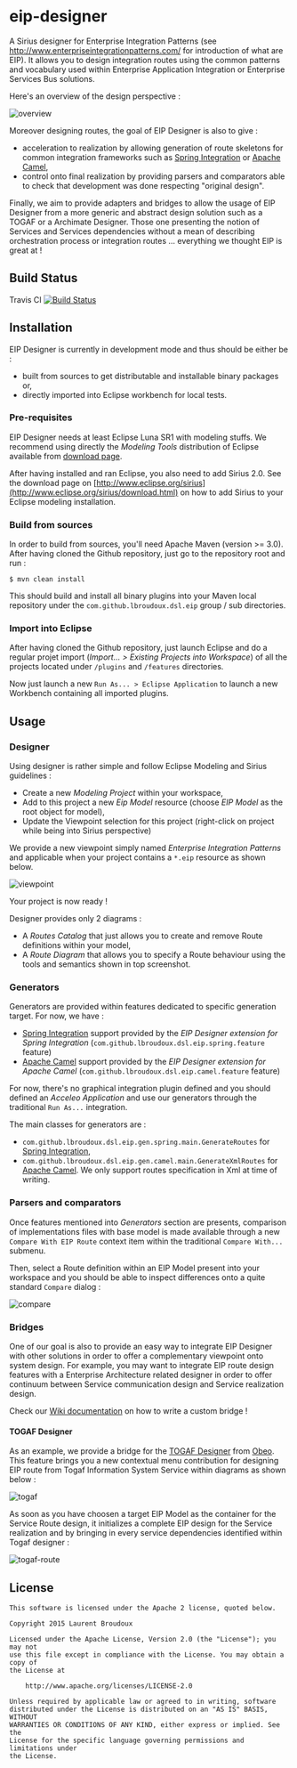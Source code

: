 # eip-designer

A Sirius designer for Enterprise Integration Patterns (see http://www.enterpriseintegrationpatterns.com/ for introduction of what are EIP). It allows you to design integration routes using the common patterns and vocabulary used within Enterprise Application Integration or Enterprise Services Bus solutions.

Here's an overview of the design perspective :

![overview](https://raw.githubusercontent.com/lbroudoux/eip-designer/master/assets/eip-designer.png)  

Moreover designing routes, the goal of EIP Designer is also to give : 
* acceleration to realization by allowing generation of route skeletons for common integration frameworks such as [Spring Integration](http://projects.spring.io/spring-integration/) or [Apache Camel](http://camel.apache.org),
* control onto final realization by providing parsers and comparators able to check that development was done respecting "original design". 

Finally, we aim to provide adapters and bridges to allow the usage of EIP Designer from a more generic and abstract design solution such as a TOGAF or a Archimate Designer. Those one presenting the notion of Services and Services dependencies without a mean of describing orchestration process or integration routes ... everything we thought EIP is great at ! 


## Build Status

Travis CI [![Build Status](https://travis-ci.org/lbroudoux/eip-designer.png?branch=master)](https://travis-ci.org/lbroudoux/eip-designer)


## Installation

EIP Designer is currently in development mode and thus should be either be : 
* built from sources to get distributable and installable binary packages or,
* directly imported into Eclipse workbench for local tests.

### Pre-requisites

EIP Designer needs at least Eclipse Luna SR1 with modeling stuffs. We recommend using directly the _Modeling Tools_ distribution of Eclipse available from [download page](http://www.eclipse.org/downloads/).

After having installed and ran Eclipse, you also need to add Sirius 2.0. See the download page on [http://www.eclipse.org/sirius](http://www.eclipse.org/sirius/download.html) on how to add Sirius to your Eclipse modeling installation.

### Build from sources

In order to build from sources, you'll need Apache Maven (version >= 3.0). After having cloned the Github repository, just go to the repository root and run :

```
$ mvn clean install
```
This should build and install all binary plugins into your Maven local repository under the `com.github.lbroudoux.dsl.eip` group / sub directories.

### Import into Eclipse

After having cloned the Github repository, just launch Eclipse and do a regular projet import (_Import...  > Existing Projects into Workspace_) of all the projects located under `/plugins` and `/features` directories.  

Now just launch a new `Run As... > Eclipse Application` to launch a new Workbench containing all imported plugins.


## Usage

### Designer

Using designer is rather simple and follow Eclipse Modeling and Sirius guidelines :
* Create a new _Modeling Project_ within your workspace,
* Add to this project a new _Eip Model_ resource (choose _EIP Model_ as the root object for model),
* Update the Viewpoint selection for this project (right-click on project while being into Sirius perspective)

We provide a new viewpoint simply named _Enterprise Integration Patterns_ and applicable when your project contains a `*.eip` resource as shown below.

![viewpoint](https://raw.githubusercontent.com/lbroudoux/eip-designer/master/assets/eip-designer-viewpoint.png)

Your project is now ready !

Designer provides only 2 diagrams :
* A _Routes Catalog_ that just allows you to create and remove Route definitions within your model,
* A _Route Diagram_ that allows you to specify a Route behaviour using the tools and semantics shown in top screenshot.

### Generators

Generators are provided within features dedicated to specific generation target. For now, we have :
* [Spring Integration](http://projects.spring.io/spring-integration/) support provided by the _EIP Designer extension for Spring Integration_ (`com.github.lbroudoux.dsl.eip.spring.feature` feature)
* [Apache Camel](http://camel.apache.org) support provided by the _EIP Designer extension for Apache Camel_ (`com.github.lbroudoux.dsl.eip.camel.feature` feature)

For now, there's no graphical integration plugin defined and you should defined an _Acceleo Application_ and use our generators through the traditional `Run As...` integration.

The main classes for generators are :
* `com.github.lbroudoux.dsl.eip.gen.spring.main.GenerateRoutes` for [Spring Integration](http://projects.spring.io/spring-integration/),
* `com.github.lbroudoux.dsl.eip.gen.camel.main.GenerateXmlRoutes` for [Apache Camel](http://camel.apache.org). We only support routes specification in Xml at time of writing.

### Parsers and comparators

Once features mentioned into _Generators_ section are presents, comparison of implementations files with base model is made available through a new `Compare With EIP Route` context item within the traditional `Compare With...` submenu.

Then, select a Route definition within an EIP Model present into your workspace and you should be able to inspect differences onto a quite standard `Compare` dialog : 
   
![compare](https://raw.githubusercontent.com/lbroudoux/eip-designer/master/assets/eip-designer-compare.png)

### Bridges

One of our goal is also to provide an easy way to integrate EIP Designer with other solutions in order to offer a complementary viewpoint onto system design. For example, you may want to integrate EIP route design features with a Enterprise Architecture related designer in order to offer continuum between Service communication design and Service realization design.

Check our [Wiki documentation](https://github.com/lbroudoux/eip-designer/wiki/How-To-Write-A-Bridge) on how to write a custom bridge !

#### TOGAF Designer

As an example, we provide a bridge for the [TOGAF Designer](http://marketplace.obeonetwork.com/module/togaf) from [Obeo](http://www.obeo.fr). This feature brings you a new contextual menu contribution for designing EIP route from Togaf Information System Service within diagrams as shown below :

![togaf](https://raw.githubusercontent.com/lbroudoux/eip-designer/master/assets/eip-designer-togaf-extension.png)

As soon as you have choosen a target EIP Model as the container for the Service Route design, it initializes a complete EIP design for the Service realization and by bringing in every service dependencies identified within Togaf designer :

![togaf-route](https://raw.githubusercontent.com/lbroudoux/eip-designer/master/assets/eip-designer-togaf-route.png)


## License

```
This software is licensed under the Apache 2 license, quoted below.

Copyright 2015 Laurent Broudoux

Licensed under the Apache License, Version 2.0 (the "License"); you may not
use this file except in compliance with the License. You may obtain a copy of
the License at

    http://www.apache.org/licenses/LICENSE-2.0

Unless required by applicable law or agreed to in writing, software
distributed under the License is distributed on an "AS IS" BASIS, WITHOUT
WARRANTIES OR CONDITIONS OF ANY KIND, either express or implied. See the
License for the specific language governing permissions and limitations under
the License.
```




